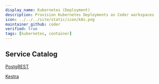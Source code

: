 ```yaml
---
display_name: Kubernetes (Deployment)
description: Provision Kubernetes Deployments as Coder workspaces
icon: ../../../site/static/icon/k8s.png
maintainer_github: coder
verified: true
tags: [kubernetes, container]
---
```


## Service Catalog

[PostgREST](https://coder-example.rebelsoft.com/templates/coder/catalog/workspace?mode=auto&param.vscode=false&param.filebrowser=false&param.workspace_image=registry.rebelsoft.com%2Fcoder-workspace%3Alatest&param.cpu=1&param.memory=1&param.home_disk_size=1&name=postgrest&param.app=postgrest)

[Kestra](https://coder-example.rebelsoft.com/templates/coder/catalog/workspace?mode=auto&param.vscode=false&param.filebrowser=false&param.workspace_image=registry.rebelsoft.com%2Fcoder-workspace%3Alatest&param.cpu=1&param.memory=1&param.home_disk_size=1&name=kestra&param.app=kestra)

